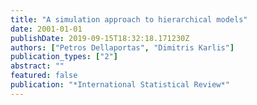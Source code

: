 ```yaml
---
title: "A simulation approach to hierarchical models"
date: 2001-01-01
publishDate: 2019-09-15T18:32:18.171230Z
authors: ["Petros Dellaportas", "Dimitris Karlis"]
publication_types: ["2"]
abstract: ""
featured: false
publication: "*International Statistical Review*"
---
```


